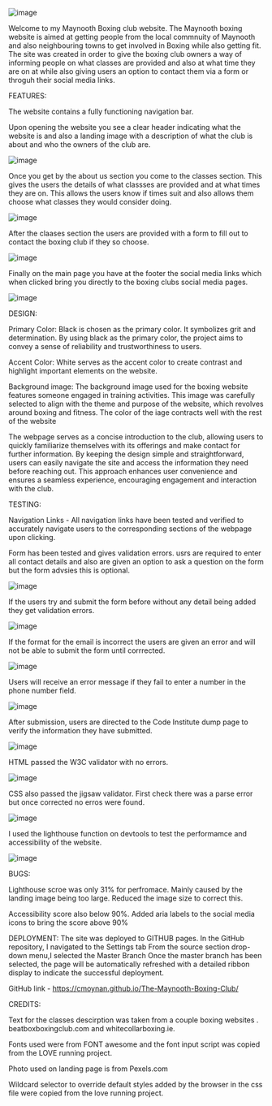 ![image](https://github.com/cmoynan/The-Maynooth-Boxing-Club/assets/150179658/4f6716a7-d7c7-4523-8794-7e915fd02a2d)


Welcome to my Maynooth Boxing club website. The Maynooth boxing website is aimed at getting people from the local commnuity of Maynooth and also neighbouring towns to get involved in Boxing while also getting fit. The site was created in order to give the boxing club owners a way of informing people on what classes are provided and also at what time they are on at while also giving users an option to contact them via a form or throguh their social media links.

FEATURES:

The website contains a fully functioning navigation bar.

Upon opening the website you see a clear header indicating what the website is and also a landing image with a description of what the club is about and who the owners of the club are.

![image](https://github.com/cmoynan/The-Maynooth-Boxing-Club/assets/150179658/4fc0ed96-7460-485c-9975-05369159ef1c)


Once you get by the about us section you come to the classes section. This gives the users the details of what classses are provided and at what times they are on. This allows the users know if times suit and also allows them choose what classes they would consider doing.

![image](https://github.com/cmoynan/The-Maynooth-Boxing-Club/assets/150179658/1ab6b746-c00c-4281-8207-875f40b7d293)

After the claases section the users are provided with a form to fill out to contact the boxing club if they so choose.

![image](https://github.com/cmoynan/The-Maynooth-Boxing-Club/assets/150179658/88dbc99d-d72b-4918-86e3-75e4e02408ed)



Finally on the main page you have at the footer the social media links which when clicked bring you directly to the boxing clubs social media pages.

![image](https://github.com/cmoynan/The-Maynooth-Boxing-Club/assets/150179658/4ac1dd4c-7729-410b-a4e2-f503b7e5dd2a)

DESIGN:

Primary Color:
Black is chosen as the primary color. It symbolizes grit and determination. By using black as the primary color, the project aims to convey a sense of reliability and trustworthiness to users.

Accent Color:
White serves as the accent color to create contrast and highlight important elements on the website. 

Background image:
The background image used for the boxing website features someone engaged in training activities. This image was carefully selected to align with the theme and purpose of the website, which revolves around boxing and fitness. The color of the iage contracts well with the rest of the website

The webpage serves as a concise introduction to the club, allowing users to quickly familiarize themselves with its offerings and make contact for further information. By keeping the design simple and straightforward, users can easily navigate the site and access the information they need before reaching out. This approach enhances user convenience and ensures a seamless experience, encouraging engagement and interaction with the club.


TESTING:

Navigation Links - All navigation links have been tested and verified to accurately navigate users to the corresponding sections of the webpage upon clicking.

Form has been tested and gives validation errors. usrs are required to enter all contact details and also are given an option to ask a question on the form but the form advsies this is optional.

![image](https://github.com/cmoynan/The-Maynooth-Boxing-Club/assets/150179658/8c04642b-9250-456e-8a42-0a2a908a7b06)

If the users try and submit the form before without any detail being added they get validation errors.

![image](https://github.com/cmoynan/The-Maynooth-Boxing-Club/assets/150179658/4e8201c9-2626-483a-b0e6-50f9b2def665)

If the format for the email is incorrect the users are given an error and will not be able to submit the form until corrrected.

![image](https://github.com/cmoynan/The-Maynooth-Boxing-Club/assets/150179658/0acaec35-acfd-49d0-8afa-7e751c94fbe3)

Users will receive an error message if they fail to enter a number in the phone number field.

![image](https://github.com/cmoynan/The-Maynooth-Boxing-Club/assets/150179658/0a8d5f3e-feef-4cc2-86ce-fd263c911ce3)

After submission, users are directed to the Code Institute dump page to verify the information they have submitted.

![image](https://github.com/cmoynan/The-Maynooth-Boxing-Club/assets/150179658/46af76fa-dd8c-40ac-aac6-19b7ac1f7afb)



HTML passed the W3C validator with no errors.

![image](https://github.com/cmoynan/The-Maynooth-Boxing-Club/assets/150179658/f561f7a8-c12d-45fc-af32-7c4624eb02cf)

CSS also passed the jigsaw validator. First check there was a parse error but once corrected no erros were found.

![image](https://github.com/cmoynan/The-Maynooth-Boxing-Club/assets/150179658/90265899-3da3-4384-b77c-81ae982652d8)

I used the lighthouse function on devtools to test the performamce and accessibility of the website.

![image](https://github.com/cmoynan/The-Maynooth-Boxing-Club/assets/150179658/cc5d991d-885c-4e4a-82b4-9aac54ffd865)


BUGS:

Lighthouse scroe was only 31% for perfromace. Mainly caused by the landing image being too large. Reduced the image size to correct this.

Accessibility score also below 90%. Added aria labels to the social media icons to bring the score above 90%

DEPLOYMENT:
The site was deployed to GITHUB pages. In the GitHub repository, I navigated to the Settings tab From the source section drop-down menu,I selected the Master Branch Once the master branch has been selected, the page will be automatically refreshed with a detailed ribbon display to indicate the successful deployment.

GitHub link - https://cmoynan.github.io/The-Maynooth-Boxing-Club/

CREDITS:

Text for the classes descirption was taken from a couple boxing websites . beatboxboxingclub.com and whitecollarboxing.ie.

Fonts used were from FONT awesome and the font input script was copied from the LOVE running project.

Photo used on landing page is from Pexels.com

Wildcard selector to override default styles added by the browser in the css file were copied from the love running project.
